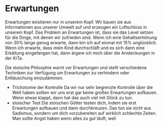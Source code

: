 # Erwartungen

Erwartungen existieren nur in unserem Kopf.
Wir bauen sie aus Informationen aus unserer Umwelt auf und erzeugen ein Luftschloss in unserem Kopf.
Das Problem an Erwartungen ist, dass sie das Level setzen für die Dinge, mit denen wir zufrieden sind.
Wenn ich eine Gehaltserhöhung von 30% lange genug erwarte, dann bin ich auf einmal mit 15% unglücklich.
Wenn ich erwarte, dass mein Kind durchschläft und es sich dann eine Erkältung eingefangen hat, dann ärgere ich mich über die Ansteckungen in der KiTa.

Die stoische Philosphie warnt vor Erwartungen und stellt verschiedene Techniken zur Verfügung um Erwartungen zu verhindern oder Enttäuschung einzudämmen. 
- Trichotomie der Kontrolle
Da wir nur sehr begrenzte Kontrolle über die Welt haben sollten wir uns erst gar keine großen Erwartungen aufbauen.
Wenn etwas klappt, dann hat das auch viel mit Glück zu tun.
- stoischer Test
Die stoischen Götter testen dich, indem sie erst Erwartungen aufbauen und dann durchkreuzen.
Das tun sie nicht aus Sadismus, sondern um dich vorzubereiten auf wirklich schlechte Zeiten.
Man sollte Angst haben wenn alles zu gut läuft, weil 

